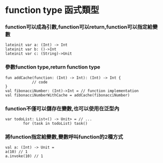 # function type 函式類型

### function可以成為引數,function可以return,function可以指定給變數
	lateinit var a: (Int) -> Int
	lateinit var b: ()->Int
	lateinit var c: (String)->Unit

### 參數function type,return function type
	fun addCache(function: (Int) -> Int): (Int) -> Int {
	            // code
	}
	val fibonacciNumber: (Int)->Int = // function implementation
	val fibonacciNumberWithCache = addCache(fibonacciNumber)
	
### function不僅可以儲存在變數,也可以使用在泛型內
	var todoList: List<() -> Unit> = // ...
	        for (task in todoList) task()
### 將function指定給變數,變數呼叫function的2種方式
	val a: (Int) -> Unit = 
	a(10) // 1 
	a.invoke(10) // 1
